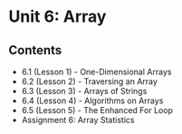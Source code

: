 # Unit 6: Array

## Contents
- 6.1 (Lesson 1) - One-Dimensional Arrays
- 6.2 (Lesson 2) - Traversing an Array
- 6.3 (Lesson 3) - Arrays of Strings
- 6.4 (Lesson 4) - Algorithms on Arrays
- 6.5 (Lesson 5) - The Enhanced For Loop
- Assignment 6: Array Statistics